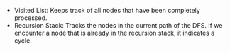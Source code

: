 - Visited List: Keeps track of all nodes that have been completely processed.
- Recursion Stack: Tracks the nodes in the current path of the DFS. If we encounter a node that is already in the recursion stack, it indicates a cycle.
